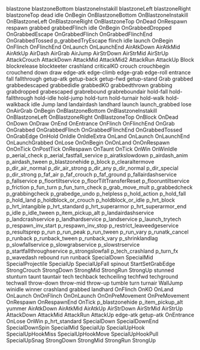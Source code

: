 blastzone
blastzoneBottom
blastzoneInstakill
blastzoneLeft
blastzoneRight
blastzoneTop
dead
idle
OnBegin
OnBlastzoneBottom
OnBlastzoneInstakill
OnBlastzoneLeft
OnBlastzoneRight
OnBlastzoneTop
OnDead
OnRespawn
respawn
grabbed
grabbedFlinch
idle
OnBegin
OnGrabbedDropped
OnGrabbedEscape
OnGrabbedFlinch
OnGrabbedFlinchEnd
OnGrabbedTossed
p_grabbedTryEscape
flinch
idle
launch
OnBegin
OnFlinch
OnFlinchEnd
OnLaunch
OnLaunchEnd
AirAtkDown
AirAtkMid
AirAtkUp
AirDash
AirGrab
AirJump
AirStrDown
AirStrMid
AirStrUp
AttackCrouch
AttackDown
AttackMid
AttackMid2
AttackRun
AttackUp
Block
blockrelease
blockteeter
crashland
criticalKO
crouch
crouchbegin
crouchend
down
draw
edge-atk
edge-climb
edge-grab
edge-roll
entrance
fall
fallthrough
getup-atk
getup-back
getup-fwd
getup-stand
Grab
grabbed
grabbedescaped
grabbedidle
grabbedKO
grabbedthrown
grabbing
grabdropped
grabescaped
grabrebound
grabreboundair
hold-fall
hold-fallthrough
hold-idle
hold-jump
hold-turn
hold-turnair
hold-walk
hold-walkback
idle
Jump
land
landairdash
landhard
launch
launch_grabbed
lose
OnAirGrab
OnBegin
OnBlastzoneBottom
OnBlastzoneInstakill
OnBlastzoneLeft
OnBlastzoneRight
OnBlastzoneTop
OnBlock
OnDead
OnDown
OnDraw
OnEnd
OnEntrance
OnFlinch
OnFlinchEnd
OnGrab
OnGrabbed
OnGrabbedFlinch
OnGrabbedFlinchEnd
OnGrabbedTossed
OnGrabEdge
OnHold
OnIdle
OnIdleExtra
OnLand
OnLaunch
OnLaunchEnd
OnLaunchGrabbed
OnLose
OnOnBegin
OnOnLand
OnOnRespawn
OnOnTick
OnPostTick
OnRespawn
OnTaunt
OnTick
OnWin
OnWinIdle
p_aerial_check
p_aerial_fastfall_service
p_airatkslowdown
p_airdash_anim
p_airdash_tween
p_blastzonehide
p_block
p_clearaltermove
p_dir_air_normal
p_dir_air_strong
p_dir_any
p_dir_normal
p_dir_special
p_dir_strong
p_faf_air
p_faf_crouch
p_faf_ground
p_fallairdashservice
p_fallservice
p_floortiltservice
p_floorTiltTransferReset
p_flooruntiltservice
p_friction
p_fun_turn
p_fun_turn_check
p_grab_move_mult
p_grabbedcheck
p_grabbingcheck
p_grabedge_undo
p_helpless
p_hold_action
p_hold_fall
p_hold_land
p_holdblock_or_crouch
p_holdblock_or_idle
p_hrt_block
p_hrt_intangible
p_hrt_standard
p_hrt_superarmor
p_hrt_superarmor_end
p_idle
p_idle_tween
p_item_pickup_alt
p_landairdashservice
p_landcrashservice
p_landhardservice
p_landservice
p_launch_trytech
p_respawn_inv_start
p_respawn_inv_stop
p_restrict_leaveedgeservice
p_resultsprep
p_run
p_run_peak
p_run_tween
p_run_vary
p_runatk_cancel
p_runback
p_runback_tween
p_runback_vary
p_shrinklandlag
p_slowfallservice
p_slowgrabservice
p_slowstrservice
p_startfallthroughservice
p_strongslowfall
p_tech_crashland
p_turn_fx
p_wavedash
rebound
run
runback
SpecialDown
SpecialMid
SpecialProjectile
SpecialUp
SpecialUpFall
spinout
StartSetGrabEdge
StrongCrouch
StrongDown
StrongMid
StrongRun
StrongUp
stunned
stunturn
taunt
tauntair
tech
techback
techceiling
techfwd
techground
techwall
throw-down
throw-mid
throw-up
tumble
turn
turnair
WallJump
winidle
winner
crashland
grabbed
landhard
OnFlinch
OnKO
OnLand
OnLaunch
OnOnFlinch
OnOnLaunch
OnOnPreMovement
OnPreMovement
OnRespawn
OnRespawnEnd
OnTick
p_blastzonehide
p_item_pickup_alt
yummer
AirAtkDown
AirAtkMid
AirAtkUp
AirStrDown
AirStrMid
AirStrUp
AttackDown
AttackMid
AttackRun
AttackUp
edge-atk
getup-atk
OnEntrance
OnLose
OnWin
p_hrt_standard
SpecialDown
SpecialDownEnd
SpecialDownSpin
SpecialMid
SpecialUp
SpecialUpHook
SpecialUpHookMiss
SpecialUpHookMove
SpecialUpHookPull
SpecialUpSnag
StrongDown
StrongMid
StrongRun
StrongUp
